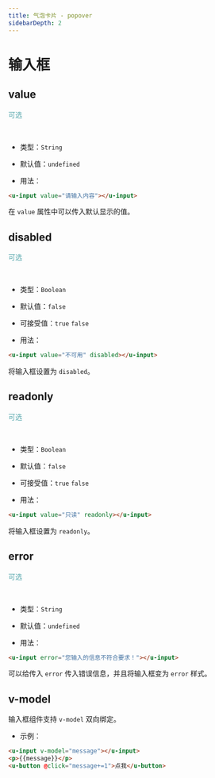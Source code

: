 ```yaml
---
title: 气泡卡片 - popover
sidebarDepth: 2
---
```


# 输入框

## value
<font color=#56a7ac>可选</font>

<br>

<ClientOnly>
<toast-demo-1></toast-demo-1>
</ClientOnly>

- 类型：`String`

- 默认值：`undefined`

- 用法：

```html
<u-input value="请输入内容"></u-input>
```

在 `value` 属性中可以传入默认显示的值。

## disabled
<font color=#56a7ac>可选</font>

<br>

<ClientOnly>
<input-demo-2></input-demo-2>
</ClientOnly>

- 类型：`Boolean`

- 默认值：`false`

- 可接受值：`true` `false`

- 用法：

```html
<u-input value="不可用" disabled></u-input>
```

将输入框设置为 `disabled`。

## readonly
<font color=#56a7ac>可选</font>

<br>

<ClientOnly>
<input-demo-3></input-demo-3>
</ClientOnly>

- 类型：`Boolean`

- 默认值：`false`

- 可接受值：`true` `false`

- 用法：

```html
<u-input value="只读" readonly></u-input>
```

将输入框设置为 `readonly`。

## error
<font color=#56a7ac>可选</font>

<br>

<ClientOnly>
<input-demo-4></input-demo-4>
</ClientOnly>

- 类型：`String`

- 默认值：`undefined`

- 用法：

```html
<u-input error="您输入的信息不符合要求！"></u-input>
```

可以给传入 `error` 传入错误信息，并且将输入框变为 `error` 样式。

## v-model

输入框组件支持 `v-model` 双向绑定。

- 示例：

<ClientOnly>
<input-demo-5></input-demo-5>
</ClientOnly>

```html
<u-input v-model="message"></u-input>
<p>{{message}}</p>
<u-button @click="message+=1">点我</u-button>
```